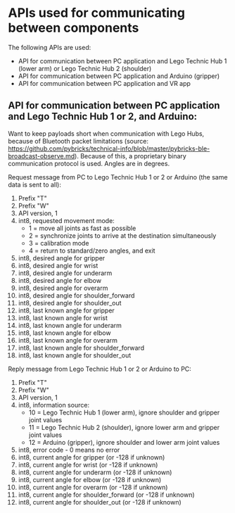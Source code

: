 # APIs used for communicating between components

The following APIs are used:
- API for communication between PC application and Lego Technic Hub 1 (lower arm) or Lego Technic Hub 2 (shoulder)
- API for communication between PC application and Arduino (gripper)
- API for communication between PC application and VR app

## API for communication between PC application and Lego Technic Hub 1 or 2, and Arduino:

Want to keep payloads short when communication with Lego Hubs, because of Bluetooth packet limitations (source: https://github.com/pybricks/technical-info/blob/master/pybricks-ble-broadcast-observe.md). Because of this, a proprietary binary communication protocol is used. Angles are in degrees.

Request message from PC to Lego Technic Hub 1 or 2 or Arduino (the same data is sent to all):

1. Prefix "T"
2. Prefix "W"
3. API version, 1
4. int8, requested movement mode:  
    - 1 = move all joints as fast as possible  
    - 2 = synchronize joints to arrive at the destination simultaneously
    - 3 = calibration mode
    - 4 = return to standard/zero angles, and exit
5. int8, desired angle for gripper
6.  int8, desired angle for wrist  
7.  int8, desired angle for underarm 
8.  int8, desired angle for elbow   
9.  int8, desired angle for overarm  
10. int8, desired angle for shoulder_forward 
11. int8, desired angle for shoulder_out  
12. int8, last known angle for gripper
13. int8, last known angle for wrist  
14. int8, last known angle for underarm 
15. int8, last known angle for elbow   
16. int8, last known angle for overarm  
17. int8, last known angle for shoulder_forward 
18. int8, last known angle for shoulder_out  
  
Reply message from Lego Technic Hub 1 or 2 or Arduino to PC:

1. Prefix "T"
2. Prefix "W"
3. API version, 1
4. int8, information source:  
    - 10 = Lego Technic Hub 1 (lower arm), ignore shoulder and gripper joint values
    - 11 = Lego Technic Hub 2 (shoulder), ignore lower arm and gripper joint values
    - 12 = Arduino (gripper), ignore shoulder and lower arm joint values
5.  int8, error code - 0 means no error
6.  int8, current angle for gripper (or -128 if unknown)
7.  int8, current angle for wrist (or -128 if unknown)
8.  int8, current angle for underarm (or -128 if unknown)
9.  int8, current angle for elbow (or -128 if unknown)
10. int8, current angle for overarm (or -128 if unknown)
11. int8, current angle for shoulder_forward (or -128 if unknown)
12. int8, current angle for shoulder_out (or -128 if unknown)

